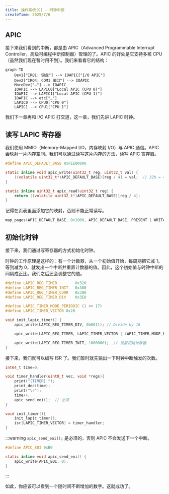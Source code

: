 ```yaml
---
title: 操作系统(C) - 时钟中断
createTime: 2025/7/6
---
```


## APIC

接下来我们看到的中断，都是由 APIC（Advanced Programmable Interrupt Controller，高级可编程中断控制器）管理的了。APIC 的好处是它支持多核 CPU（虽然我们现在暂时用不到）。我们来看看它的结构：

```mermaid
graph TD
    Dev1["IRQ1: 键盘"] --> IOAPIC["I/O APIC"]
    Dev2["IRQ4: COM1 串口"] --> IOAPIC
    MoreDev["…"] --> IOAPIC
    IOAPIC --> LAPIC0["Local APIC (CPU 0)"]
    IOAPIC --> LAPIC1["Local APIC (CPU 1)"]
    IOAPIC --> etc["…"]
    LAPIC0 --> CPU0["CPU 0"]
    LAPIC1 --> CPU1["CPU 1"]
```

我们下一章再和 I/O APIC 打交道，这一章，我们先讲 LAPIC 时钟。

## 读写 LAPIC 寄存器

我们使用 MMIO（Memory-Mapped I/O，内存映射 I/O）与 APIC 通信。APIC 会映射一片内存空间。我们可以通过读写这片内存的方法，读写 APIC 寄存器。

```c title="src/kernel/apic.h"
#define APIC_DEFAULT_BASE 0xFEE00000

static inline void apic_write(uint32_t reg, uint32_t val) {
    ((volatile uint32_t*)APIC_DEFAULT_BASE)[reg / 4] = val;  // 32b = 4B
}

static inline uint32_t apic_read(uint32_t reg) {
    return ((volatile uint32_t*)APIC_DEFAULT_BASE)[reg / 4];
}
```

记得在页表里面添加它的映射，否则不能正常读写。

```c
map_pages(APIC_DEFAULT_BASE, 0x1000, APIC_DEFAULT_BASE, PRESENT | WRITABLE);
```

## 初始化时钟

接下来，我们通过写寄存器的方式初始化时钟。

时钟的工作原理是这样的：有一个计数器，从一个初始值开始，每周期把它减 1。等到减为 0，就发出一个中断并重置计数器的值。因此，这个初始值与时钟中断的间隔成正比。我们之后还会调整它的值。

```c title="src/kernel/timer.c"
#define LAPIC_REG_TIMER        0x320
#define LAPIC_REG_TIMER_INIT   0x380
#define LAPIC_REG_TIMER_CURR   0x390
#define LAPIC_REG_TIMER_DIV    0x3E0

#define LAPIC_TIMER_MODE_PERIODIC (1 << 17)
#define LAPIC_TIMER_VECTOR 0x20

void init_lapic_timer() {
    apic_write(LAPIC_REG_TIMER_DIV, 0b0011); // Divide by 16

    apic_write(LAPIC_REG_TIMER, LAPIC_TIMER_VECTOR | LAPIC_TIMER_MODE_PERIODIC);

    apic_write(LAPIC_REG_TIMER_INIT, 1000000);  // 设置初始计数器
}
```

接下来，我们就可以编写 ISR 了。我们暂时就先输出一下时钟中断触发的次数。

```c title="src/kernel/timer.c"
int64_t time=0;

void timer_handler(uint8_t vec, void *regs){
    print("[TIMER] ");
    print_dec(time);
    print("\r");
    time++;
    apic_send_eoi();  // 必须
}

void init_timer(){
    init_lapic_timer();
    isr[LAPIC_TIMER_VECTOR] = timer_handler;
}
```

:::warning
`apic_send_eoi();` 是必须的，否则 APIC 不会发送下一个中断。

```c
#define APIC_EOI 0xB0

static inline void apic_send_eoi() {
    apic_write(APIC_EOI, 0);
}
```
:::

如此，你应该可以看到一个随时间不断增加的数字。这就成功了。
